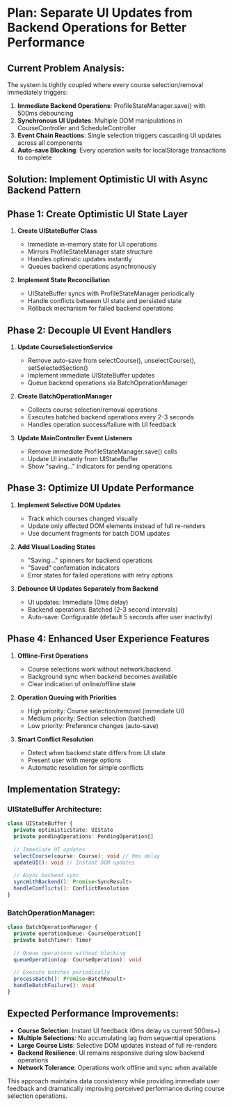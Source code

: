 # Plan: Separate UI Updates from Backend Operations for Better Performance

## Current Problem Analysis:
The system is tightly coupled where every course selection/removal immediately triggers:
1. **Immediate Backend Operations**: ProfileStateManager.save() with 500ms debouncing
2. **Synchronous UI Updates**: Multiple DOM manipulations in CourseController and ScheduleController
3. **Event Chain Reactions**: Single selection triggers cascading UI updates across all components
4. **Auto-save Blocking**: Every operation waits for localStorage transactions to complete

## Solution: Implement Optimistic UI with Async Backend Pattern

## Phase 1: Create Optimistic UI State Layer
1. **Create UIStateBuffer Class**
   - Immediate in-memory state for UI operations
   - Mirrors ProfileStateManager state structure
   - Handles optimistic updates instantly
   - Queues backend operations asynchronously

2. **Implement State Reconciliation**
   - UIStateBuffer syncs with ProfileStateManager periodically
   - Handle conflicts between UI state and persisted state
   - Rollback mechanism for failed backend operations

## Phase 2: Decouple UI Event Handlers
1. **Update CourseSelectionService**
   - Remove auto-save from selectCourse(), unselectCourse(), setSelectedSection()
   - Implement immediate UIStateBuffer updates
   - Queue backend operations via BatchOperationManager

2. **Create BatchOperationManager**
   - Collects course selection/removal operations
   - Executes batched backend operations every 2-3 seconds
   - Handles operation success/failure with UI feedback

3. **Update MainController Event Listeners**
   - Remove immediate ProfileStateManager.save() calls
   - Update UI instantly from UIStateBuffer
   - Show "saving..." indicators for pending operations

## Phase 3: Optimize UI Update Performance
1. **Implement Selective DOM Updates**
   - Track which courses changed visually
   - Update only affected DOM elements instead of full re-renders
   - Use document fragments for batch DOM updates

2. **Add Visual Loading States**
   - "Saving..." spinners for backend operations
   - "Saved" confirmation indicators
   - Error states for failed operations with retry options

3. **Debounce UI Updates Separately from Backend**
   - UI updates: Immediate (0ms delay)
   - Backend operations: Batched (2-3 second intervals)
   - Auto-save: Configurable (default 5 seconds after user inactivity)

## Phase 4: Enhanced User Experience Features
1. **Offline-First Operations**
   - Course selections work without network/backend
   - Background sync when backend becomes available
   - Clear indication of online/offline state

2. **Operation Queuing with Priorities**
   - High priority: Course selection/removal (immediate UI)
   - Medium priority: Section selection (batched)
   - Low priority: Preference changes (auto-save)

3. **Smart Conflict Resolution**
   - Detect when backend state differs from UI state
   - Present user with merge options
   - Automatic resolution for simple conflicts

## Implementation Strategy:

### UIStateBuffer Architecture:
```typescript
class UIStateBuffer {
  private optimisticState: UIState
  private pendingOperations: PendingOperation[]
  
  // Immediate UI updates
  selectCourse(course: Course): void // 0ms delay
  updateUI(): void // Instant DOM updates
  
  // Async backend sync
  syncWithBackend(): Promise<SyncResult>
  handleConflicts(): ConflictResolution
}
```

### BatchOperationManager:
```typescript
class BatchOperationManager {
  private operationQueue: CourseOperation[]
  private batchTimer: Timer
  
  // Queue operations without blocking
  queueOperation(op: CourseOperation): void
  
  // Execute batches periodically
  processBatch(): Promise<BatchResult>
  handleBatchFailure(): void
}
```

## Expected Performance Improvements:
- **Course Selection**: Instant UI feedback (0ms delay vs current 500ms+)
- **Multiple Selections**: No accumulating lag from sequential operations
- **Large Course Lists**: Selective DOM updates instead of full re-renders
- **Backend Resilience**: UI remains responsive during slow backend operations
- **Network Tolerance**: Operations work offline and sync when available

This approach maintains data consistency while providing immediate user feedback and dramatically improving perceived performance during course selection operations.